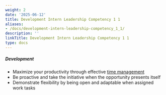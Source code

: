 ```yaml
---
weight: 2
date: '2025-06-12'
title: Development Intern Leadership Competency 1 1
aliases:
- /docs/development-intern-leadership-competency_1_1/
description: ''
linkTitle: Development Intern Leadership Competency 1 1
type: docs
---
```


##### Development

* Maximize your productivity through effective [time management](https://about.gitlab.com/handbook/engineering/development/dev/create/engineers/books/#time-management)
* Be proactive and take the initiative when the opportunity presents itself
* Demonstrate flexibility by being open and adaptable when assigned work tasks
